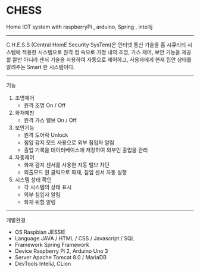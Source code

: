 # CHESS
Home IOT system with raspberryPi , arduino, Spring , intellij

-------------------------------
C.H.E.S.S (Central HomE Security SysTem)은 인터넷 통신 기술을 홈 시큐리티 시스템에 적용한 시스템으로 원격 접 속으로 가정 내의 조명, 가스 제어, 보안 기능을 제공할 뿐만 아니라 센서 기술을 사용하여 자동으로 제어하고, 사용자에게 현재 집안 상태를 알려주는 Smart 한 시스템이다.

--------------------------------


기능
1. 조명제어 
	- 원격 조명 On / Off 
2. 화재예방 	
  	- 원격 가스 밸브 On / Off 
3. 보안기능 
	- 원격 도어락 Unlock 	
  	- 침입 감지 모드 사용으로 외부 침입자 알림 
	- 출입 기록을 데이터베이스에 저장하여 외부인 출입을 관리 
4. 자동제어 	
	- 화재 감지 센서를 사용한 자동 밸브 차단 
	- 외출모드 원 클릭으로 화재, 침임 센서 자동 실행 
5. 시스템 상태 확인 
	- 각 시스템의 상태 표시 
	- 외부 침입자 알림 	
  	- 화재 위험 알림
  
---------------------------------
개발환경 
- OS Raspbian JESSIE 
- Language JAVA / HTML / CSS / Javascript / SQL 
- Framework Spring Framework 
- Device Raspberry Pi 2, Arduino Uno 3 
- Server Apache Tomcat 8.0 / MariaDB 
- DevTools InteliJ, CLion


